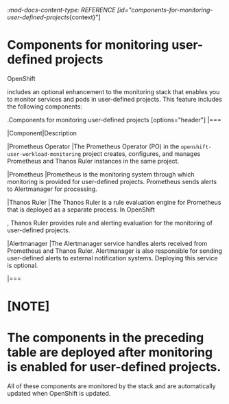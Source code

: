 :_mod-docs-content-type: REFERENCE
[id="components-for-monitoring-user-defined-projects_{context}"]
# Components for monitoring user-defined projects

OpenShift

includes an optional enhancement to the monitoring stack that enables you to monitor services and pods in user-defined projects. This feature includes the following components:

.Components for monitoring user-defined projects
[options="header"]
|===

|Component|Description

|Prometheus Operator
|The Prometheus Operator (PO) in the `openshift-user-workload-monitoring` project creates, configures, and manages Prometheus and Thanos Ruler instances in the same project.

|Prometheus
|Prometheus is the monitoring system through which monitoring is provided for user-defined projects. Prometheus sends alerts to Alertmanager for processing.

|Thanos Ruler
|The Thanos Ruler is a rule evaluation engine for Prometheus that is deployed as a separate process. In OpenShift

, Thanos Ruler provides rule and alerting evaluation for the monitoring of user-defined projects.

|Alertmanager
|The Alertmanager service handles alerts received from Prometheus and Thanos Ruler. Alertmanager is also responsible for sending user-defined alerts to external notification systems. Deploying this service is optional.

|===

# [NOTE]
# The components in the preceding table are deployed after monitoring is enabled for user-defined projects.

All of these components are monitored by the stack and are automatically updated when OpenShift is updated.
